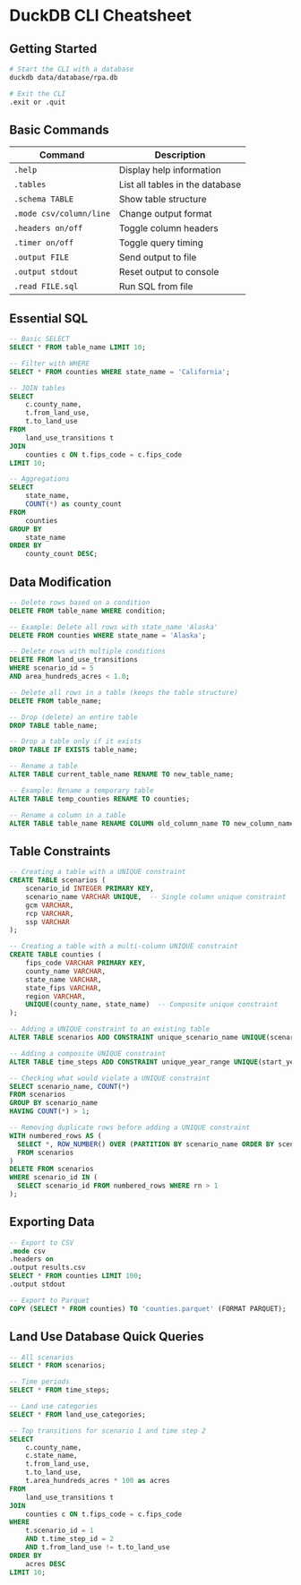 # DuckDB CLI Cheatsheet

## Getting Started

```bash
# Start the CLI with a database
duckdb data/database/rpa.db

# Exit the CLI
.exit or .quit
```

## Basic Commands

| Command | Description |
|---------|-------------|
| `.help` | Display help information |
| `.tables` | List all tables in the database |
| `.schema TABLE` | Show table structure |
| `.mode csv/column/line` | Change output format |
| `.headers on/off` | Toggle column headers |
| `.timer on/off` | Toggle query timing |
| `.output FILE` | Send output to file |
| `.output stdout` | Reset output to console |
| `.read FILE.sql` | Run SQL from file |

## Essential SQL

```sql
-- Basic SELECT
SELECT * FROM table_name LIMIT 10;

-- Filter with WHERE
SELECT * FROM counties WHERE state_name = 'California';

-- JOIN tables
SELECT 
    c.county_name, 
    t.from_land_use, 
    t.to_land_use 
FROM 
    land_use_transitions t
JOIN 
    counties c ON t.fips_code = c.fips_code
LIMIT 10;

-- Aggregations
SELECT 
    state_name, 
    COUNT(*) as county_count 
FROM 
    counties 
GROUP BY 
    state_name
ORDER BY 
    county_count DESC;
```

## Data Modification

```sql
-- Delete rows based on a condition
DELETE FROM table_name WHERE condition;

-- Example: Delete all rows with state_name 'Alaska'
DELETE FROM counties WHERE state_name = 'Alaska';

-- Delete rows with multiple conditions
DELETE FROM land_use_transitions 
WHERE scenario_id = 5 
AND area_hundreds_acres < 1.0;

-- Delete all rows in a table (keeps the table structure)
DELETE FROM table_name;

-- Drop (delete) an entire table
DROP TABLE table_name;

-- Drop a table only if it exists
DROP TABLE IF EXISTS table_name;

-- Rename a table
ALTER TABLE current_table_name RENAME TO new_table_name;

-- Example: Rename a temporary table
ALTER TABLE temp_counties RENAME TO counties;

-- Rename a column in a table
ALTER TABLE table_name RENAME COLUMN old_column_name TO new_column_name;
```

## Table Constraints

```sql
-- Creating a table with a UNIQUE constraint
CREATE TABLE scenarios (
    scenario_id INTEGER PRIMARY KEY,
    scenario_name VARCHAR UNIQUE,  -- Single column unique constraint
    gcm VARCHAR,
    rcp VARCHAR,
    ssp VARCHAR
);

-- Creating a table with a multi-column UNIQUE constraint
CREATE TABLE counties (
    fips_code VARCHAR PRIMARY KEY,
    county_name VARCHAR,
    state_name VARCHAR,
    state_fips VARCHAR,
    region VARCHAR,
    UNIQUE(county_name, state_name)  -- Composite unique constraint
);

-- Adding a UNIQUE constraint to an existing table
ALTER TABLE scenarios ADD CONSTRAINT unique_scenario_name UNIQUE(scenario_name);

-- Adding a composite UNIQUE constraint
ALTER TABLE time_steps ADD CONSTRAINT unique_year_range UNIQUE(start_year, end_year);

-- Checking what would violate a UNIQUE constraint
SELECT scenario_name, COUNT(*) 
FROM scenarios 
GROUP BY scenario_name 
HAVING COUNT(*) > 1;

-- Removing duplicate rows before adding a UNIQUE constraint
WITH numbered_rows AS (
  SELECT *, ROW_NUMBER() OVER (PARTITION BY scenario_name ORDER BY scenario_id) as rn
  FROM scenarios
)
DELETE FROM scenarios 
WHERE scenario_id IN (
  SELECT scenario_id FROM numbered_rows WHERE rn > 1
);
```

## Exporting Data

```sql
-- Export to CSV
.mode csv
.headers on
.output results.csv
SELECT * FROM counties LIMIT 100;
.output stdout

-- Export to Parquet
COPY (SELECT * FROM counties) TO 'counties.parquet' (FORMAT PARQUET);
```

## Land Use Database Quick Queries

```sql
-- All scenarios
SELECT * FROM scenarios;

-- Time periods
SELECT * FROM time_steps;

-- Land use categories
SELECT * FROM land_use_categories;

-- Top transitions for scenario 1 and time step 2
SELECT 
    c.county_name, 
    c.state_name, 
    t.from_land_use, 
    t.to_land_use, 
    t.area_hundreds_acres * 100 as acres
FROM 
    land_use_transitions t
JOIN 
    counties c ON t.fips_code = c.fips_code
WHERE 
    t.scenario_id = 1 
    AND t.time_step_id = 2
    AND t.from_land_use != t.to_land_use
ORDER BY 
    acres DESC
LIMIT 10;
``` 